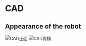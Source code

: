 # CAD

## Appearance of the robot
![CAD正面](https://user-images.githubusercontent.com/52307432/124359142-a8164380-dc5e-11eb-896e-de2ac6c95d54.png)
![CAD真横](https://user-images.githubusercontent.com/52307432/124359151-ae0c2480-dc5e-11eb-9b5d-6dd6f917c91c.png)
